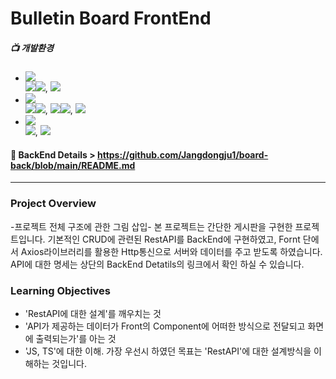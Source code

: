 # Bulletin Board FrontEnd 
##### 📺 개발환경
* <img src="https://img.shields.io/badge/Language-%23121011?style=plastic"/>
     <div>
         <img src="https://img.shields.io/badge/JavaScript-F7DF1E?style=float-square&logo=JavaScript&logoColor=white"><img src="https://img.shields.io/badge/ES6-515151?style=float-square">, <img/ src="https://img.shields.io/badge/TypeScript-3178C6?style=float-square&logo=TypeScript&logoColor=white">
     </div>

* <img src="https://img.shields.io/badge/Library%20&%20Framwork-%23121011?style=plastic"/>
     <div>
          <img src="https://img.shields.io/badge/React.js-61DAFB?style=float-square&logo=React&logoColor=white"/><img src="https://img.shields.io/badge/18-515151?style=float-square">, <img src="https://img.shields.io/badge/Axios-5A29E4?style=float-square&logo=Axios&logoColor=white"/><img src="https://img.shields.io/badge/1.6.8-515151?style=float-square">, <img src="https://img.shields.io/badge/Zustand 4.5.2-515151?style=float-square">
     </div>

* <img src="https://img.shields.io/badge/ETC.-%23121011?style=plastic"/>
     <div>
          <img src="https://img.shields.io/badge/HTML5-E34F26?style=float-square&logo=HTML5&logoColor=white"/>, <img src ="https://img.shields.io/badge/CSS3-1572B6?style=float-square&logo=CSS3&logoColor=white"/>
     </div>

#### :bookmark_tabs: BackEnd Details > https://github.com/Jangdongju1/board-back/blob/main/README.md
-------------------------
### Project Overview
-프로젝트 전체 구조에 관한 그림 삽입-
본 프로젝트는 간단한 게시판을 구현한 프로젝트입니다. 기본적인 CRUD에 관련된 RestAPI를 BackEnd에 구현하였고, Fornt 단에서 Axios라이브러리를 활용한 Http통신으로 서버와 데이터를 주고 받도록 하였습니다. API에 대한 명세는 상단의 BackEnd Detatils의 링크에서 확인 하실 수 있습니다. 

### Learning Objectives
- 'RestAPI에 대한 설계'를 깨우치는 것
- 'API가 제공하는 데이터가 Front의 Component에 어떠한 방식으로 전달되고 화면에 출력되는가'를 아는 것
- 'JS, TS'에 대한 이해.
가장 우선시 하였던 목표는 'RestAPI'에 대한 설계방식을 이해하는 것입니다. 
